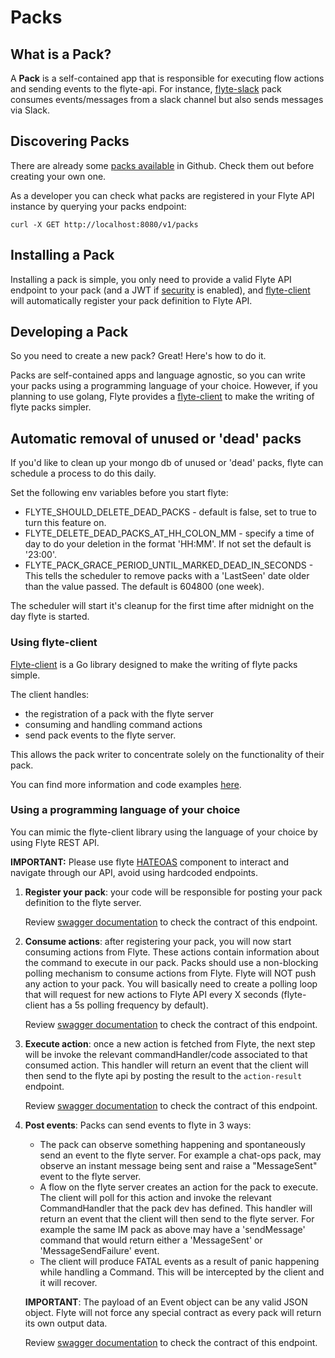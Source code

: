 # Packs

## What is a Pack?

A **Pack** is a self-contained app that is responsible for executing flow actions and sending events to the flyte-api. 
For instance, [flyte-slack](https://github.com/HotelsDotCom/flyte-slack) pack consumes events/messages from a slack channel but also sends messages via Slack. 

## Discovering Packs

There are already some [packs available](https://github.com/HotelsDotCom?utf8=%E2%9C%93&q=flyte+pack&type=&language=) in Github. Check them out before creating your own one.

As a developer you can check what packs are registered in your Flyte API instance by querying your packs endpoint:

    curl -X GET http://localhost:8080/v1/packs    

## Installing a Pack

Installing a pack is simple, you only need to provide a valid Flyte API endpoint to your pack (and a JWT if [security](security/security.md) is enabled), and [flyte-client](https://github.com/HotelsDotCom/flyte-client) will automatically register your pack definition to Flyte API.

## Developing a Pack

So you need to create a new pack? Great! Here's how to do it.

Packs are self-contained apps and language agnostic, so you can write your packs using a programming language of your choice.
However, if you planning to use golang, Flyte provides a [flyte-client](https://github.com/HotelsDotCom/flyte-client) to make the writing of flyte packs simpler.

## Automatic removal of unused or 'dead' packs

If you'd like to clean up your mongo db of unused or 'dead' packs, flyte can schedule a process to do this daily.

Set the following env variables before you start flyte:

  - FLYTE_SHOULD_DELETE_DEAD_PACKS - default is false, set to true to turn this feature on.
  - FLYTE_DELETE_DEAD_PACKS_AT_HH_COLON_MM - specify a time of day to do your deletion in the format 'HH:MM'. If not set the default is '23:00'.
  - FLYTE_PACK_GRACE_PERIOD_UNTIL_MARKED_DEAD_IN_SECONDS - This tells the scheduler to remove packs with a 'LastSeen' date older than the value passed. The default is 604800 (one week).
  
The scheduler will start it's cleanup for the first time after midnight on the day flyte is started.


### Using flyte-client

[Flyte-client](https://github.com/HotelsDotCom/flyte-client) is a Go library designed to make the writing of flyte packs simple. 

The client handles: 

- the registration of a pack with the flyte server
- consuming and handling command actions
- send pack events to the flyte server. 

This allows the pack writer to concentrate solely on the functionality of their pack.

You can find more information and code examples [here](https://github.com/HotelsDotCom/flyte-client).


### Using a programming language of your choice

You can mimic the flyte-client library using the language of your choice by using Flyte REST API.

**IMPORTANT:** Please use flyte [HATEOAS](https://en.wikipedia.org/wiki/HATEOAS) component to interact and navigate through our API, avoid using hardcoded endpoints.

1. **Register your pack**: your code will be responsible for posting your pack definition to the flyte server. 

    Review [swagger documentation](http://localhost:8080/swagger#!/pack/registerPack) to check the contract of this endpoint.
    
1. **Consume actions**: after registering your pack, you will now start consuming actions from Flyte. These actions contain information about the command to execute in our pack. 
Packs should use a non-blocking polling mechanism to consume actions from Flyte. Flyte will NOT push any action to your pack. You will basically need to create a polling loop that will request for new actions to Flyte API every X seconds (flyte-client has a 5s polling frequency by default). 
 
    Review [swagger documentation](http://localhost:8080/swagger#!/action/takeAction) to check the contract of this endpoint.

1. **Execute action**: once a new action is fetched from Flyte, the next step will be invoke the relevant commandHandler/code associated to that consumed action. This handler will return an event that the client will then send to the flyte api by posting the result to the `action-result` endpoint. 

    Review [swagger documentation](http://localhost:8080/swagger#!/action/actionResult) to check the contract of this endpoint.

1. **Post events**: Packs can send events to flyte in 3 ways:
                    
    - The pack can observe something happening and spontaneously send an event to the flyte server. For example a chat-ops pack, may observe an instant message being sent and raise a "MessageSent" event to the flyte server.
    - A flow on the flyte server creates an action for the pack to execute. The client will poll for this action and invoke the relevant CommandHandler that the pack dev has defined. This handler will return an event that the client will then send to the flyte server. For example the same IM pack as above may have a 'sendMessage' command that would return either a 'MessageSent' or 'MessageSendFailure' event.
    - The client will produce FATAL events as a result of panic happening while handling a Command. This will be intercepted by the client and it will recover.
                    
    **IMPORTANT**: The payload of an Event object can be any valid JSON object. Flyte will not force any special contract as every pack will return its own output data.  
    
    Review [swagger documentation](http://localhost:8080/swagger#!/event/event) to check the contract of this endpoint.